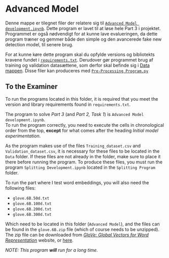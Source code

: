 # Advanced Model

Denne mappe er tilegnet filer der relatere sig til [``Advanced Model development.ipynb``](https://github.com/Kqr508/GDS-Fake-News-Project/blob/main/Advanced%20Model/Advanced%20Model%20development.ipynb).
Dette program er lavet til at løse hele Part 3 i projektet. Programmet er også nødvendigt for at kunne lave evalueringen, da dette program træner og gemmer både den simple og den avancerede fake new detection model, til senere brug.

For at kunne køre dette program skal du opfylde versions og bibliotekts kravene fundet i [``requirements.txt``](https://github.com/Kqr508/GDS-Fake-News-Project/edit/main/Advanced%20Model/requirements.txt).
Derudover gør programmet brug af training og validation datasættene, som derfor skal befinde sig i [Data mappen](https://github.com/Kqr508/GDS-Fake-News-Project/tree/main/Data). Disse filer kan produceres med [``Pre-Processing Program.py``](https://github.com/Kqr508/GDS-Fake-News-Project/blob/main/Cleaning%20Program/Pre-Processing%20Program.py)

## To the Examiner

To run the programs located in this folder, it is required that you meet the version and library requirements found in ``requirements.txt``.

The program to solve *Part 3* (and *Part 2, Task 1*) is ``Advanced Model development.ipynb``.  
To run the program correctly, you need to execute the cells in chronological order from the top, **except** for what comes after the heading *Initial model experimentation*.

As the program makes use of the files ``Training_dataset.csv`` and ``Validation_dataset.csv``, it is necessary for these files to be located in the ``Data`` folder. If these files are not already in the folder, make sure to place it there before running the program. To produce these files, you must run the program ``Splitting Development.ipynb`` located in the ``Splitting Program`` folder.

To run the part where I test word embeddings, you will also need the following files:
- ``glove.6B.50d.txt``
- ``glove.6B.100d.txt``
- ``glove.6B.200d.txt``
- ``glove.6B.300d.txt``

Which need to be located in this folder (``Advanced Model``), and the files can be found in the ``glove.6B.zip`` file (which of course needs to be unzipped). The zip file can be downloaded from [*GloVe: Global Vectors for Word Representation*](https://nlp.stanford.edu/projects/glove/) website, or [here](https://nlp.stanford.edu/data/glove.6B.zip).

*NOTE: This program **will** run for a long time.*
